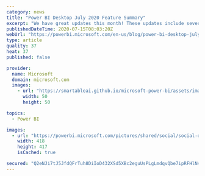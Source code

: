 ```yaml
---
category: news
title: "Power BI Desktop July 2020 Feature Summary"
excerpt: "We have great updates this month! These updates include several enhancements to Q&#038;A, gradient legend support, ability to further customize slicer header text, the general availability release for both relative time filter and model view enabled for live connect, the ability to launch external tools"
publishedDateTime: 2020-07-15T08:03:20Z
webUrl: "https://powerbi.microsoft.com/en-us/blog/power-bi-desktop-july-2020-feature-summary/"
type: article
quality: 37
heat: 37
published: false

provider:
  name: Microsoft
  domain: microsoft.com
  images:
    - url: "https://smartableai.github.io/microsoft-power-bi/assets/images/organizations/microsoft.com-50x50.jpg"
      width: 50
      height: 50

topics:
  - Power BI

images:
  - url: "https://powerbi.microsoft.com/pictures/shared/social/social-default-image.png"
    width: 418
    height: 417
    isCached: true

secured: "Q2eNJi7tJ5JfdQFrTuh8DiIoD432XSd5XBc2eguUsPLgLmdqvQbe7ipRFHlN4E6kTY2kQHCA57AmuY+d2dM4I6gWJFezo6Lz+49gmZaPk92uaLC2hhn8Jg2JYbnV6vYFZ6pdWALQmEpj2eTXbvJG3uDvXgxp+kEajUjLy1CcOJv1K9Jb3FNrz6LYTQhjmr4xYqUWBXIWdyvMmHKe2nUVOUaZgYLtpcTqGBbvir4fS/AtJwb8vCoiMUkgRIMNrIOtGcquZYr4cE+Caqas2IVlr4J5S35JyAjOnen3N082IcDu/Z1BsFADrYyxeD8XRK8BNUlETKU4mlSM1FKKKydipA==;tRvUz5tvBOBgZ1N1BeHOrQ=="
---
```


